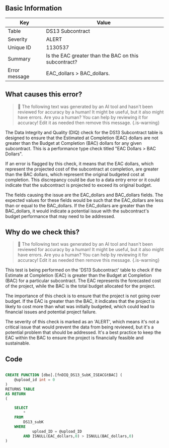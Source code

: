 ## Basic Information
| Key         | Value          |
|-------------|----------------|
| Table       | DS13 Subcontract |
| Severity    | ALERT |
| Unique ID   | 1130537   |
| Summary     | Is the EAC greater than the BAC on this subcontract? |
| Error message | EAC_dollars > BAC_dollars. |

## What causes this error?

> :robot: The following text was generated by an AI tool and hasn't been reviewed for accuracy by a human! It might be useful, but it also might have errors. Are you a human? You can help by reviewing it for accuracy! Edit it as needed then remove this message.
{.is-warning}

The Data Integrity and Quality (DIQ) check for the DS13 Subcontract table is designed to ensure that the Estimated at Completion (EAC) dollars are not greater than the Budget at Completion (BAC) dollars for any given subcontract. This is a performance type check titled "EAC Dollars > BAC Dollars".

If an error is flagged by this check, it means that the EAC dollars, which represent the projected cost of the subcontract at completion, are greater than the BAC dollars, which represent the original budgeted cost at completion. This discrepancy could be due to a data entry error or it could indicate that the subcontract is projected to exceed its original budget.

The fields causing the issue are the EAC_dollars and BAC_dollars fields. The expected values for these fields would be such that the EAC_dollars are less than or equal to the BAC_dollars. If the EAC_dollars are greater than the BAC_dollars, it would indicate a potential issue with the subcontract's budget performance that may need to be addressed.
## Why do we check this?

> :robot: The following text was generated by an AI tool and hasn't been reviewed for accuracy by a human! It might be useful, but it also might have errors. Are you a human? You can help by reviewing it for accuracy! Edit it as needed then remove this message.
{.is-warning}

This test is being performed on the 'DS13 Subcontract' table to check if the Estimate at Completion (EAC) is greater than the Budget at Completion (BAC) for a particular subcontract. The EAC represents the forecasted cost of the project, while the BAC is the total budget allocated for the project. 

The importance of this check is to ensure that the project is not going over budget. If the EAC is greater than the BAC, it indicates that the project is likely to cost more than what was initially budgeted, which could lead to financial issues and potential project failure. 

The severity of this check is marked as an 'ALERT', which means it's not a critical issue that would prevent the data from being reviewed, but it's a potential problem that should be addressed. It's a best practice to keep the EAC within the BAC to ensure the project is financially feasible and sustainable.
## Code

```sql

CREATE FUNCTION [dbo].[fnDIQ_DS13_SubK_ISEACGtBAC] (
	@upload_id int = 0
)
RETURNS TABLE
AS RETURN
(
	
	SELECT
		*
	FROM 
		DS13_subK
	WHERE 
			upload_ID = @upload_ID 
		AND ISNULL(EAC_dollars,0) > ISNULL(BAC_dollars,0)
)
```
